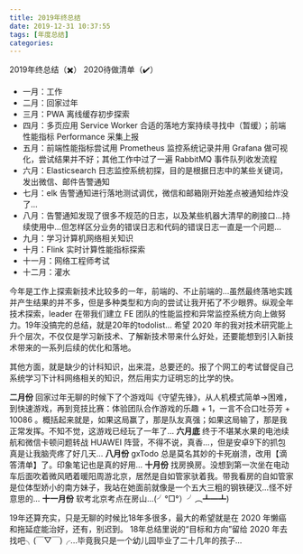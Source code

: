 ```yaml
---
title: 2019年终总结
date: 2019-12-31 10:37:55
tags: [年度总结]
categories:
---
```

2019年终总结（✖️）
2020待做清单（✔️）
<!--more-->

* 一月：工作
* 二月：回家过年
* 三月：PWA 离线缓存初步探索
* 四月：多页应用 Service Worker 合适的落地方案持续寻找中（暂缓）；前端性能指标 Performance 采集上报
* 五月：前端性能指标尝试用 Prometheus 监控系统记录并用 Grafana 做可视化，尝试结果并不好；其他工作中过了一遍 RabbitMQ 事件队列收发流程
* 六月：Elasticsearch 日志监控系统初探，目的是根据日志中的某些关键词，发出微信、邮件告警通知
* 七月：elk 告警通知进行落地测试调优，微信和邮箱刚开始差点被通知给炸没了...
* 八月：告警通知发现了很多不规范的日志，以及某些机器大清早的刷接口...持续使用中...但怎样区分业务的错误日志和代码的错误日志一直是一个问题...
* 九月：学习计算机网络相关知识
* 十月：Flink 实时计算性能指标探索
* 十一月：网络工程师考试
* 十二月：灌水

今年是工作上探索新技术比较多的一年，前端的、不止前端的...虽然最终落地实践并产生结果的并不多，但是多种类型和方向的尝试让我开拓了不少眼界。纵观全年技术探索，leader 在带我们建立 FE 团队的性能监控和异常监控系统方向上做努力。19年没搞完的总结，就是20年的todolist... 
希望 2020 年的我对技术研究能上升个层次，不仅仅是学习新技术、了解新技术带来什么好处，还要能想到引入新技术带来的一系列后续的优化和落地。

其他方面，就是缺少的计科知识，出来混，总要还的。报了个网工的考试督促自己系统学习下计科网络相关的知识，然后用实力证明忘的比学的快。

__二月份__ 回家过年无聊的时候下了个游戏叫《守望先锋》，从人机模式简单->困难，到快速游戏，再到竞技比赛：体验团队合作游戏的乐趣 + 1，一言不合口吐芬芳 + 10086 。概括起来就是，如果这局赢了，那是队友真强；如果这局输了，那是我正常发挥。不知不觉，这游戏已经玩了一年了...
__六月底__ 终于不堪某水果的电池续航和微信卡顿问题转战 HUAWEI 阵营，不得不说，真香...，但是安卓9下的抓包真是让我脑壳疼了好几天...
__八月份__ gxTodo 总是莫名其妙的卡死崩溃，改用【滴答清单】了。印象笔记也是真的好用...
__十月份__ 找房换房。没想到第一次坐在电动车后面吹着微风晒着暖阳周游北京，居然是自如管家驮着我。带我看房的自如管家是位体型娇小的南方妹子，我站在她面前就像是一个五大三粗的钢铁硬汉...怪不好意思的...
__十一月份__ 软考北京考点在房山...(╯°□°）╯︵┻━┻)

19年还算充实，只是无聊的时候比18年多很多，最大的希望就是在 2020 年懒癌和拖延症能治好，还有，别迟到。
18年总结里说的“目标和方向”留给 2020 年去找吧╮(￣▽￣)╭...毕竟我只是一个幼儿园毕业了二十几年的孩子...